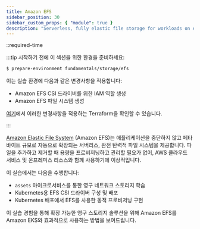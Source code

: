 ```yaml
---
title: Amazon EFS
sidebar_position: 30
sidebar_custom_props: { "module": true }
description: "Serverless, fully elastic file storage for workloads on Amazon Elastic Kubernetes Service(EKS) with Amazon Elastic File System."
---
```

::required-time

:::tip 시작하기 전에
이 섹션을 위한 환경을 준비하세요:

```bash
$ prepare-environment fundamentals/storage/efs
```

이는 실습 환경에 다음과 같은 변경사항을 적용합니다:

* Amazon EFS CSI 드라이버를 위한 IAM 역할 생성
* Amazon EFS 파일 시스템 생성

[여기](https://github.com/VAR::MANIFESTS_OWNER/VAR::MANIFESTS_REPOSITORY/tree/VAR::MANIFESTS_REF/manifests/modules/fundamentals/storage/ebs/.workshop/terraform)에서 이러한 변경사항을 적용하는 Terraform을 확인할 수 있습니다.

:::

[Amazon Elastic File System](https://docs.aws.amazon.com/efs/latest/ug/whatisefs.html) (Amazon EFS)는 애플리케이션을 중단하지 않고 페타바이트 규모로 자동으로 확장되는 서버리스, 완전 탄력적 파일 시스템을 제공합니다. 파일을 추가하고 제거할 때 용량을 프로비저닝하고 관리할 필요가 없어, AWS 클라우드 서비스 및 온프레미스 리소스와 함께 사용하기에 이상적입니다.

이 실습에서는 다음을 수행합니다:

* `assets` 마이크로서비스를 통한 영구 네트워크 스토리지 학습
* Kubernetes용 EFS CSI 드라이버 구성 및 배포
* Kubernetes 배포에서 EFS를 사용한 동적 프로비저닝 구현

이 실습 경험을 통해 확장 가능한 영구 스토리지 솔루션을 위해 Amazon EFS를 Amazon EKS와 효과적으로 사용하는 방법을 보여드립니다.
